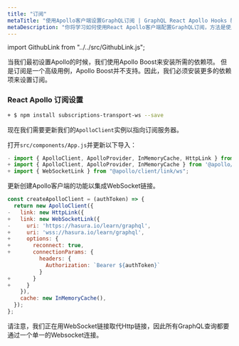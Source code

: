 ```yaml
---
title: "订阅"
metaTitle: "使用Apollo客户端设置GraphQL订阅 | GraphQL React Apollo Hooks 教程"
metaDescription: "你将学习如何使用React Apollo客户端配置GraphQL订阅，方法是使用@apollo/客户端及其依赖订阅-运输-ws。这也将有授权令牌的设置"
---
```


import GithubLink from "../../src/GithubLink.js";

当我们最初设置Apollo的时候，我们使用Apollo Boost来安装所需的依赖项。
但是订阅是一个高级用例，Apollo Boost并不支持。因此，我们必须安装更多的依赖项来设置订阅。

### React Apollo 订阅设置

```bash
+ $ npm install subscriptions-transport-ws --save
```

现在我们需要更新我们的`ApolloClient`实例以指向订阅服务器。

打开`src/components/App.js`并更新以下导入：

<GithubLink link="https://github.com/hasura/learn-graphql/blob/master/tutorials/frontend/react-apollo-hooks/app-final/src/components/App.js" text="src/components/App.js" />

```javascript
- import { ApolloClient, ApolloProvider, InMemoryCache, HttpLink } from '@apollo/client';
+ import { ApolloClient, ApolloProvider, InMemoryCache } from '@apollo/client';
+ import { WebSocketLink } from "@apollo/client/link/ws";
```

更新创建Apollo客户端的功能以集成WebSocket链接。

```javascript
const createApolloClient = (authToken) => {
  return new ApolloClient({
-   link: new HttpLink({
+   link: new WebSocketLink({
-     uri: 'https://hasura.io/learn/graphql',
+     uri: 'wss://hasura.io/learn/graphql',
+     options: {
+       reconnect: true,
+       connectionParams: {
          headers: {
            Authorization: `Bearer ${authToken}`
          }
+       }
+     }
    }),
    cache: new InMemoryCache(),
  });
};
```

请注意，我们正在用WebSocket链接取代Http链接，因此所有GraphQL查询都要通过一个单一的Websocket连接。

